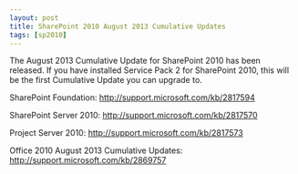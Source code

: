 ```yaml
---
layout: post
title: SharePoint 2010 August 2013 Cumulative Updates
tags: [sp2010]
---
```


The August 2013 Cumulative Update for SharePoint 2010 has been released.  If you have installed Service Pack 2 for SharePoint 2010, this will be the first Cumulative Update you can upgrade to.

SharePoint Foundation: <http://support.microsoft.com/kb/2817594>

SharePoint Server 2010: <http://support.microsoft.com/kb/2817570>

Project Server 2010: <http://support.microsoft.com/kb/2817573>

Office 2010 August 2013 Cumulative Updates: <http://support.microsoft.com/kb/2869757>
